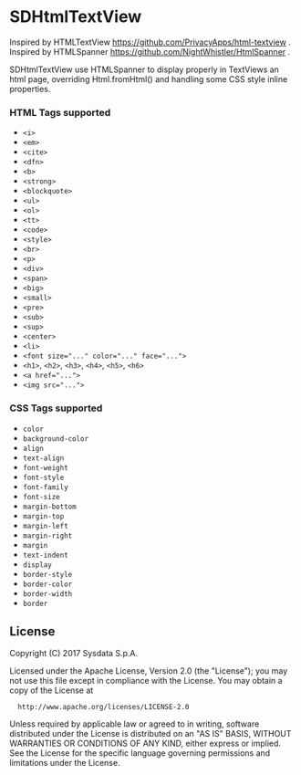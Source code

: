 # SDHtmlTextView
Inspired by HTMLTextView https://github.com/PrivacyApps/html-textview .
Inspired by HTMLSpanner https://github.com/NightWhistler/HtmlSpanner .

SDHtmlTextView use HTMLSpanner to display properly in TextViews an html page, overriding Html.fromHtml() and handling some CSS style inline properties.

### HTML Tags supported 

* ``<i>``
* ``<em>``
* ``<cite>``
* ``<dfn>``
* ``<b>``
* ``<strong>``
* ``<blockquote>``
* ``<ul>``
* ``<ol>``
* ``<tt>``
* ``<code>``
* ``<style>``
* ``<br>``
* ``<p>``
* ``<div>``
* ``<span>``
* ``<big>``
* ``<small>``
* ``<pre>``
* ``<sub>``
* ``<sup>``
* ``<center>``
* ``<li>``
* ``<font size="..." color="..." face="...">``
* ``<h1>``, ``<h2>``, ``<h3>``, ``<h4>``, ``<h5>``, ``<h6>``
* ``<a href="...">``
* ``<img src="...">``

### CSS Tags supported 

* ``color``
* ``background-color``
* ``align``
* ``text-align``
* ``font-weight``
* ``font-style``
* ``font-family``
* ``font-size``
* ``margin-bottom``
* ``margin-top``
* ``margin-left``
* ``margin-right``
* ``margin``
* ``text-indent``
* ``display``
* ``border-style``
* ``border-color``
* ``border-width``
* ``border``

## License
  Copyright (C) 2017 Sysdata S.p.A.

  Licensed under the Apache License, Version 2.0 (the "License");
  you may not use this file except in compliance with the License.
  You may obtain a copy of the License at

      http://www.apache.org/licenses/LICENSE-2.0

  Unless required by applicable law or agreed to in writing, software
  distributed under the License is distributed on an "AS IS" BASIS,
  WITHOUT WARRANTIES OR CONDITIONS OF ANY KIND, either express or implied.
  See the License for the specific language governing permissions and
  limitations under the License.


